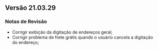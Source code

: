 ## Versão 21.03.29
### Notas de Revisão

- Corrigir exibição da digitação de endereços geral;
- Corrigir problema de frete grátis quando o usuário cancela a digitação do endereço;
